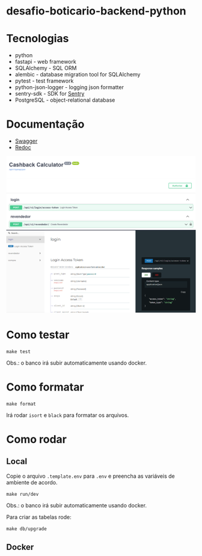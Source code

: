 # desafio-boticario-backend-python

# Tecnologias

- python
- fastapi - web framework
- SQLAlchemy - SQL ORM
- alembic - database migration tool for SQLAlchemy
- pytest - test framework
- python-json-logger - logging json formatter
- sentry-sdk - SDK for [Sentry](https://sentry.io/)
- PostgreSQL - object-relational database

# Documentação

- [Swagger](http://127.0.0.1:8000/docs)
- [Redoc](http://127.0.0.1:8000/redoc)

![swagger](.docs/swagger.png)
![redoc](.docs/redoc.png)


# Como testar

    make test

Obs.: o banco irá subir automaticamente usando docker.


# Como formatar

    make format

Irá rodar `isort` e `black` para formatar os arquivos.

# Como rodar

## Local

Copie o arquivo `.template.env` para `.env` e preencha as variáveis de ambiente de acordo.

    make run/dev

Obs.: o banco irá subir automaticamente usando docker.

Para criar as tabelas rode:
   
    make db/upgrade

## Docker
